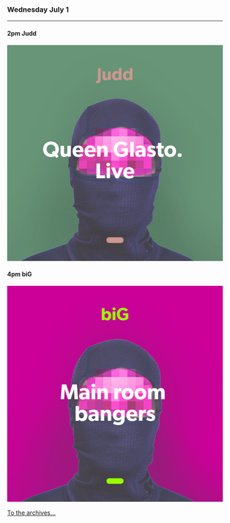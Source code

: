 ### Wednesday July 1
---

#### 2pm Judd 
![cover art](assets/owner/images/20200701-2pm.jpeg)

#### 4pm biG 
![cover art](assets/owner/images/20200701-4pm.jpeg)





[To the archives...](archive.html)